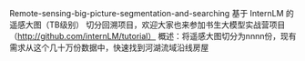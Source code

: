 Remote-sensing-big-picture-segmentation-and-searching
基于 InternLM 的遥感大图（TB级别） 切分回溯项目，欢迎大家也来参加书生大模型实战营项目（http://github.com/internLM/tutorial）
概述：将遥感大图切分为nnnn份，现有需求从这个几十万份数据中，快速找到河湖流域沿线房屋
